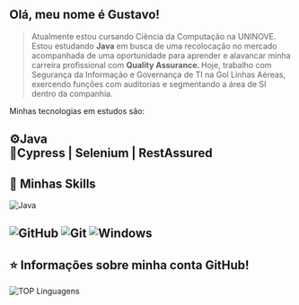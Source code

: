 ##  Olá, meu nome é <strong>Gustavo!</strong>

>Atualmente estou cursando Ciência da Computação na UNINOVE. Estou estudando <strong> Java </strong> em busca de uma recolocação no mercado acompanhada de uma oportunidade para aprender e alavancar minha carreira profissional com <strong> Quality Assurance. </strong> Hoje, trabalho com Segurança da Informação e Governança de TI na Gol Linhas Aéreas, exercendo funções com auditorias e segmentando a área de SI dentro da companhia.

Minhas tecnologias em estudos são:

⚙️Java<br>
🤖Cypress | Selenium | RestAssured
----

## 🚀 Minhas Skills

![Java](https://img.shields.io/badge/java-%23ED8B00.svg?style=for-the-badge&logo=openjdk&logoColor=white)

![GitHub](https://img.shields.io/badge/github-%23121011.svg?style=for-the-badge&logo=github&logoColor=white)
![Git](https://img.shields.io/badge/GIT-E44C30?style=for-the-badge&logo=git&logoColor=white)
![Windows](https://img.shields.io/badge/Windows-000?style=for-the-badge&logo=windows&logoColor=2CA5E0)
---

## ⭐ Informações sobre minha conta GitHub!
![TOP Linguagens](https://github-readme-stats.vercel.app/api/top-langs/?username=gtantunes&layout=compact&theme=dracula)
